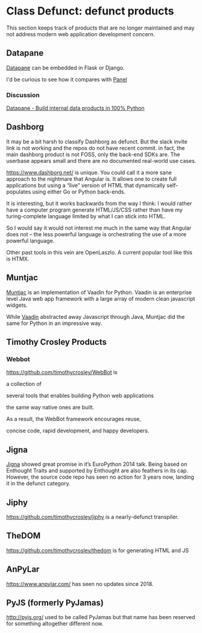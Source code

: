 # Class Defunct: defunct products
This section keeps track of products that are no longer maintained and may not address modern web application development concern.

## Datapane


[Datapane](https://docs.datapane.com) can be embedded in Flask or Django.

I'd be curious to see how it compares with [Panel](https://panel.holoviz.org)

### Discussion

[Datapane - Build internal data products in 100% Python](https://www.reddit.com/r/Python/comments/125lyru/datapane_build_internal_data_products_in_100/)




## Dashborg
It may be a bit harsh to classify Dashborg as defunct. But the slack invite link is not working and the repos do not have recent commit. in fact, the main dashborg product is not FOSS, only the back-end SDKs are. The userbase appears small and there are no documented real-world use cases.

https://www.dashborg.net/ is unique. You could call it a more sane approach to the nightmare that Angular is. It allows one to create full applications but using a “live” version of HTML that dynamically self-populates using either Go or Python back-ends.

It is interesting, but it works backwards from the way I think: I would rather have a computer program generate HTML/JS/CSS rather than have my turing-complete language limited by what I can stick into HTML.

So I would say it would not interest me much in the same way that Angular does not – the less powerful language is orchestrating the use of a more powerful language.

Other past tools in this vein are OpenLaszlo. A current popular tool like this is HTMX.

## Muntjac
[Muntjac](https://github.com/rwl/muntjac) is an implementation of Vaadin for Python. Vaadin is an enterprise level Java web app framework with a large array of modern clean javascript widgets.

While [Vaadin](https://vaadin.com) abstracted away Javascript through Java, Muntjac did the same for Python in an impressive way.

## Timothy Crosley Products
### Webbot
https://github.com/timothycrosley/WebBot is

a collection of

several tools that enables building Python web applications

the same way native ones are built.

As a result, the WebBot framework encourages reuse,

concise code, rapid development, and happy developers.

## Jigna
[Jigna](https://github.com/enthought/jigna) showed great promise in it’s EuroPython 2014 talk. Being based on Enthought Traits and supported by Enthought are also feathers in its cap. However, the source code repo has seen no action for 3 years now, landing it in the defunct category.

## Jiphy
https://github.com/timothycrosley/jiphy is a nearly-defunct transpiler.

## TheDOM
https://github.com/timothycrosley/thedom is for generating HTML and JS

## AnPyLar
https://www.anpylar.com/ has seen no updates since 2018.

## PyJS (formerly PyJamas)
http://pyjs.org/ used to be called PyJamas but that name has been reserved for something altogether different now.
